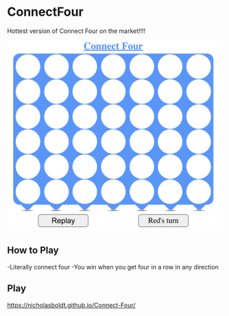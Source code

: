 # ConnectFour
Hottest version of Connect Four on the market!!!!

<img src="screen.png">

## How to Play

-Literally connect four
-You win when you get four in a row in any direction

## Play

https://nicholasboldt.github.io/Connect-Four/